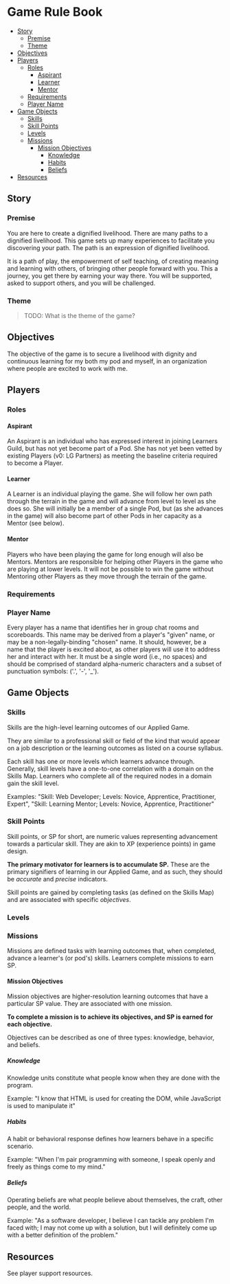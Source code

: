 # Game Rule Book

<!-- TOC depthFrom:2 depthTo:6 withLinks:1 updateOnSave:1 orderedList:0 -->

- [Story](#story)
	- [Premise](#premise)
	- [Theme](#theme)
- [Objectives](#objectives)
- [Players](#players)
	- [Roles](#roles)
		- [Aspirant](#aspirant)
		- [Learner](#learner)
		- [Mentor](#mentor)
	- [Requirements](#requirements)
	- [Player Name](#player-name)
- [Game Objects](#game-objects)
	- [Skills](#skills)
	- [Skill Points](#skill-points)
	- [Levels](#levels)
	- [Missions](#missions)
		- [Mission Objectives](#mission-objectives)
			- [Knowledge](#knowledge)
			- [Habits](#habits)
			- [Beliefs](#beliefs)
- [Resources](#resources)

<!-- /TOC -->

## Story

### Premise

You are here to create a dignified livelihood.
There are many paths to a dignified livelihood.
This game sets up many experiences to facilitate you discovering your path.
The path is an expression of dignified livelihood.

It is a path of play, the empowerment of self teaching, of creating meaning and learning with others, of bringing other people forward with you.
This a journey, you get there by earning your way there.
You will be supported, asked to support others, and you will be challenged.

### Theme

> TODO: What is the theme of the game?

## Objectives

The objective of the game is to secure a livelihood with dignity and continuous learning for my both my pod and myself, in an organization where people are excited to work with me.

## Players

### Roles

#### Aspirant
An Aspirant is an individual who has expressed interest in joining Learners Guild, but has not yet become part of a Pod. She has not yet been vetted by existing Players (v0: LG Partners) as meeting the baseline criteria required to become a Player.

#### Learner
A Learner is an individual playing the game. She will follow her own path through the terrain in the game and will advance from level to level as she does so. She will initially be a member of a single Pod, but (as she advances in the game) will also become part of other Pods in her capacity as a Mentor (see below).

#### Mentor
Players who have been playing the game for long enough will also be Mentors. Mentors are responsible for helping other Players in the game who are playing at lower levels. It will not be possible to win the game without Mentoring other Players as they move through the terrain of the game.

### Requirements

### Player Name
Every player has a name that identifies her in group chat rooms and scoreboards. This name may be derived from a player's "given" name, or may be a non-legally-binding "chosen" name. It should, however, be a name that the player is excited about, as other players will use it to address her and interact with her. It must be a single word (i.e., no spaces) and should be comprised of standard alpha-numeric characters and a subset of punctuation symbols: ('.', '-', '\_').

## Game Objects

### Skills

Skills are the high-level learning outcomes of our Applied Game.

They are similar to a professional skill or field of the kind that would appear on a job description or the learning outcomes as listed on a course syllabus.

Each skill has one or more levels which learners advance through. Generally, skill levels have a one-to-one correlation with a domain on the Skills Map. Learners who complete all of the required nodes in a domain gain the skill level.

Examples: "Skill: Web Developer; Levels: Novice, Apprentice, Practitioner, Expert", "Skill: Learning Mentor; Levels: Novice, Apprentice, Practitioner"

### Skill Points

Skill points, or SP for short, are numeric values representing advancement towards a particular skill. They are akin to XP (experience points) in game design.

**The primary motivator for learners is to accumulate SP.** These are the primary signifiers of learning in our Applied Game, and as such, they should be _accurate_ and _precise_ indicators.

Skill points are gained by completing tasks (as defined on the Skills Map) and are associated with specific _objectives_.

### Levels

### Missions

Missions are defined tasks with learning outcomes that, when completed, advance a learner's (or pod's) skills. Learners complete missions to earn SP.

#### Mission Objectives

Mission objectives are higher-resolution learning outcomes that have a particular SP value. They are associated with one mission.

**To complete a mission is to achieve its objectives, and SP is earned for each objective.**

Objectives can be described as one of three types: knowledge, behavior, and beliefs.

##### Knowledge

Knowledge units constitute what people know when they are done with the program.

Example: "I know that HTML is used for creating the DOM, while JavaScript is used to manipulate it"

##### Habits

A habit or behavioral response defines how learners behave in a specific scenario.

Example: "When I'm pair programming with someone, I speak openly and freely as things come to my mind."

##### Beliefs

Operating beliefs are what people believe about themselves, the craft, other people, and the world.

Example: "As a software developer, I believe I can tackle any problem I'm faced with; I may not come up with a solution, but I will definitely come up with a better definition of the problem."

## Resources

See player support resources. <!-- TODO: needs link. -->
